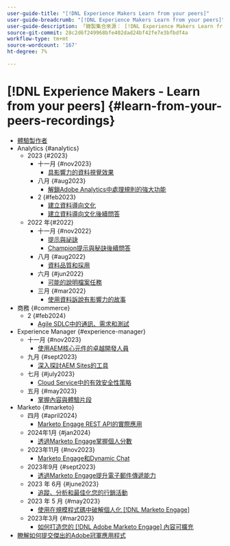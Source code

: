 ```yaml
---
user-guide-title: "[!DNL Experience Makers Learn from your peers]"
user-guide-breadcrumb: "[!DNL Experience Makers Learn from your peers]"
user-guide-description: 「錄製集合來源： [!DNL Experience Makers Learn from your peers]"
source-git-commit: 28c2d6f249968bfe402dad24bf42fe7e3bfbdf4a
workflow-type: tm+mt
source-wordcount: '167'
ht-degree: 7%

---
```



# [!DNL Experience Makers - Learn from your peers] {#learn-from-your-peers-recordings}

+ [體驗製作者](overview.md)
+ Analytics {#analytics}
   + 2023 {#2023}
      + 十一月 {#nov2023}
         + [具影響力的資料視覺效果](analytics/nov2023/impactful-data-visualizations.md)
      + 八月 {#aug2023}
         + [解鎖Adobe Analytics中處理規則的強大功能](analytics/aug2023/processing-rules.md)
      + 2 {#feb2023}
         + [建立資料導向文化](analytics/feb2023/data-driven-culture.md)
         + [建立資料導向文化後續問答](analytics/feb2023/data-driven-culture-q-and-a.md)
   + 2022 年{#2022}
      + 十一月 {#nov2022}
         + [提示與祕訣](analytics/nov2022/tips-and-tricks.md)
         + [Champion提示與秘訣後續問答](analytics/nov2022/tips-and-tricks-q-and-a.md)
      + 八月 {#aug2022}
         + [資料品質和採用](analytics/aug2022/data-quality.md)
      + 六月 {#jun2022}
         + [可能的說明檔案任務](analytics/june2022/mission-possible.md)
      + 三月 {#mar2022}
         + [使用資料訴說有影響力的故事](analytics/mar2022/stories-with-data.md)
+ 商務 {#commerce}
   + 2 {#feb2024}
      + [Agile SDLC中的通訊、需求和測試](commerce/2024/agile-sdlc.md)
+ Experience Manager {#experience-manager}
   + 十一月 {#nov2023}
      + [使用AEM核心元件的卓越開發人員](experience-manager/nov2023/core-components.md)
   + 九月 {#sept2023}
      + [深入探討AEM Sites的工具](experience-manager/sept2023/aem-sites-tools.md)
   + 七月 {#july2023}
      + [Cloud Service中的有效安全性策略](experience-manager/july2023/effective-security-strategies-in-cloud-service.md)
   + 五月 {#may2023}
      + [掌握內容與體驗片段](experience-manager/may2023/mastering-content-and-experience-fragments.md)
+ Marketo {#marketo}
   + 四月 {#april2024}
      + [Marketo Engage REST API的實際應用](marketo/april2024/practical-applications-of-marketo-engage-rest-api.md)
   + 2024年1月 {#jan2024}
      + [透過Marketo Engage掌握個人分數](marketo/jan2024/person-scoring-mastery.md)
   + 2023年11月 {#nov2023}
      + [Marketo Engage和Dynamic Chat](marketo/nov2023/dynamic-chat.md)
   + 2023年9月 {#sept2023}
      + [透過Marketo Engage提升電子郵件傳遞能力](marketo/sept2023/email-deliverability.md)
   + 2023 年 6月 {#june2023}
      + [追蹤、分析和最佳化您的行銷活動](marketo/june2023/marketing-campaigns.md)
   + 2023 年 5 月 {#may2023}
      + [使用在規模程式碼中破解個人化 [!DNL Marketo Engage]](marketo/may2023/personalization-at-scale.md)
   + 2023年3月 {#mar2023}
      + [如何打造您的 [!DNL Adobe Marketo Engage] 內容可擴充](marketo/mar2023/templates-tokens-teamwork.md)
+ [瞭解如何提交傑出的Adobe冠軍應用程式](./adobe-champion-application.md)
